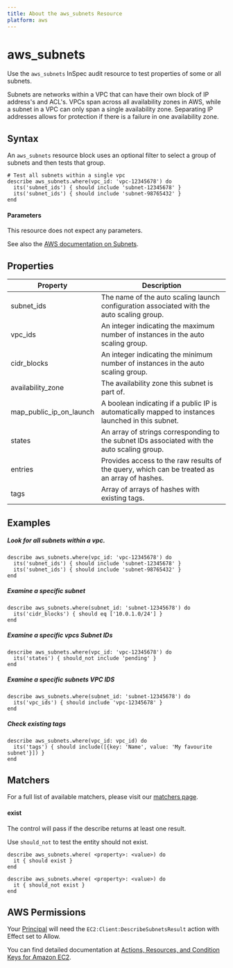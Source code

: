 ```yaml
---
title: About the aws_subnets Resource
platform: aws
---
```


# aws\_subnets

Use the `aws_subnets` InSpec audit resource to test properties of some or all subnets.

Subnets are networks within a VPC that can have their own block of IP address's and ACL's.
VPCs span across all availability zones in AWS, while a subnet in a VPC can only span a single availability zone.
Separating IP addresses allows for protection if there is a failure in one availability zone.

## Syntax

An `aws_subnets` resource block uses an optional filter to select a group of subnets and then tests that group.

    # Test all subnets within a single vpc
    describe aws_subnets.where(vpc_id: 'vpc-12345678') do
      its('subnet_ids') { should include 'subnet-12345678' }
      its('subnet_ids') { should include 'subnet-98765432' }
    end

#### Parameters

This resource does not expect any parameters.

See also the [AWS documentation on Subnets](https://docs.aws.amazon.com/vpc/latest/userguide/VPC_Subnets.html).

## Properties

|Property                    | Description|
| ---                        | --- |
|subnet\_ids                 | The name of the auto scaling launch configuration associated with the auto scaling group. |
|vpc\_ids                    | An integer indicating the maximum number of instances in the auto scaling group. |
|cidr\_blocks                | An integer indicating the minimum number of instances in the auto scaling group. |
|availability\_zone          | The availability zone this subnet is part of. |
|map\_public\_ip\_on\_launch | A boolean indicating if a public IP is automatically mapped to instances launched in this subnet. |
|states                      | An array of strings corresponding to the subnet IDs associated with the auto scaling group. |
|entries                     | Provides access to the raw results of the query, which can be treated as an array of hashes. |
|tags                        | Array of arrays of hashes with existing tags. |

## Examples

##### Look for all subnets within a vpc.
    describe aws_subnets.where(vpc_id: 'vpc-12345678') do
      its('subnet_ids') { should include 'subnet-12345678' }
      its('subnet_ids') { should include 'subnet-98765432' }
    end

##### Examine a specific subnet
    describe aws_subnets.where(subnet_id: 'subnet-12345678') do
      its('cidr_blocks') { should eq ['10.0.1.0/24'] }
    end

##### Examine a specific vpcs Subnet IDs
    describe aws_subnets.where(vpc_id: 'vpc-12345678') do
      its('states') { should_not include 'pending' }
    end

##### Examine a specific subnets VPC IDS
    describe aws_subnets.where(subnet_id: 'subnet-12345678') do
      its('vpc_ids') { should include 'vpc-12345678' }
    end

##### Check existing tags
    describe aws_subnets.where(vpc_id: vpc_id) do
      its('tags') { should include([{key: 'Name', value: 'My favourite subnet'}]) }
    end

## Matchers

For a full list of available matchers, please visit our [matchers page](https://www.inspec.io/docs/reference/matchers/).

#### exist

The control will pass if the describe returns at least one result.

Use `should_not` to test the entity should not exist.

    describe aws_subnets.where( <property>: <value>) do
      it { should exist }
    end
      
    describe aws_subnets.where( <property>: <value>) do
      it { should_not exist }
    end

## AWS Permissions

Your [Principal](https://docs.aws.amazon.com/IAM/latest/UserGuide/intro-structure.html#intro-structure-principal) will need the `EC2:Client:DescribeSubnetsResult` action with Effect set to Allow.

You can find detailed documentation at [Actions, Resources, and Condition Keys for Amazon EC2](https://docs.aws.amazon.com/IAM/latest/UserGuide/list_amazonec2.html).
